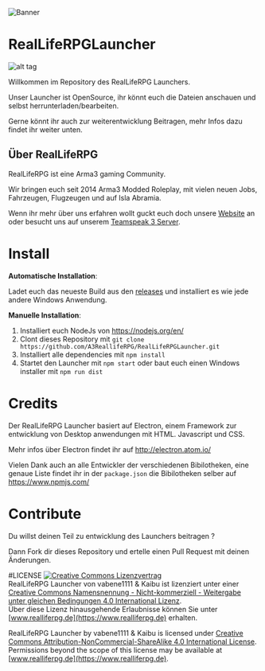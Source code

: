 ![Banner](https://upload.realliferpg.de/yHuB2) 

# RealLifeRPGLauncher 

![alt tag](https://travis-ci.org/A3ReallifeRPG/RealLifeRPGLauncher.svg?branch=master)

Willkommen im Repository des RealLifeRPG Launchers.

Unser Launcher ist OpenSource, ihr könnt euch die Dateien anschauen und selbst herrunterladen/bearbeiten.  

Gerne könnt ihr auch zur weiterentwicklung Beitragen, mehr Infos dazu findet ihr weiter unten.

## Über RealLifeRPG

RealLifeRPG ist eine Arma3 gaming Community. 

Wir bringen euch seit 2014 Arma3 Modded Roleplay, mit vielen neuen Jobs, Fahrzeugen, Flugzeugen und auf Isla Abramia.

Wenn ihr mehr über uns erfahren wollt guckt euch doch unsere [Website](https://www.realliferpg.de) an oder besucht uns auf unserem [Teamspeak 3 Server](ts3server://ts.realliferpg.de?port=9987).

# Install

**Automatische Installation**:

Ladet euch das neueste Build aus den [releases](https://github.com/A3ReallifeRPG/RealLifeRPGLauncher/releases) und installiert es wie jede andere Windows Anwendung.

**Manuelle Installation**:

1. Installiert euch NodeJs von https://nodejs.org/en/
2. Clont dieses Repository mit `git clone https://github.com/A3ReallifeRPG/RealLifeRPGLauncher.git`
3. Installiert alle dependencies mit `npm install`
4. Startet den Launcher mit `npm start` oder baut euch einen Windows installer mit `npm run dist`

# Credits

Der RealLifeRPG Launcher basiert auf Electron, einem Framework zur entwicklung von Desktop anwendungen mit HTML. Javascript und CSS.

Mehr infos über Electron findet ihr auf http://electron.atom.io/

Vielen Dank auch an alle Entwickler der verschiedenen Bibilotheken, eine genaue Liste findet ihr in der `package.json` die Bibilotheken selber auf https://www.npmjs.com/

# Contribute

Du willst deinen Teil zu entwicklung des Launchers beitragen ?  

Dann Fork dir dieses Repository und ertelle einen Pull Request mit deinen Änderungen.

#LICENSE
<a rel="license" href="http://creativecommons.org/licenses/by-nc-sa/4.0/"><img alt="Creative Commons Lizenzvertrag" style="border-width:0" src="https://i.creativecommons.org/l/by-nc-sa/4.0/88x31.png" /></a><br /><span xmlns:dct="http://purl.org/dc/terms/" property="dct:title">RealLifeRPG Launcher</span> von vabene1111 & Kaibu ist lizenziert unter einer [Creative Commons Namensnennung - Nicht-kommerziell - Weitergabe unter gleichen Bedingungen 4.0 International Lizenz](http://creativecommons.org/licenses/by-nc-sa/4.0/).<br />Über diese Lizenz hinausgehende Erlaubnisse können Sie unter [www.realliferpg.de](https://www.realliferpg.de) erhalten.


RealLifeRPG Launcher</span> by vabene1111 & Kaibu is licensed under [Creative Commons Attribution-NonCommercial-ShareAlike 4.0 International License](http://creativecommons.org/licenses/by-nc-sa/4.0/).<br />Permissions beyond the scope of this license may be available at [www.realliferpg.de](https://www.realliferpg.de).

